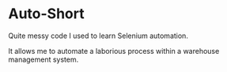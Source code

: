 # Auto-Short

Quite messy code I used to learn Selenium automation.

It allows me to automate a laborious process within a warehouse management system. 
